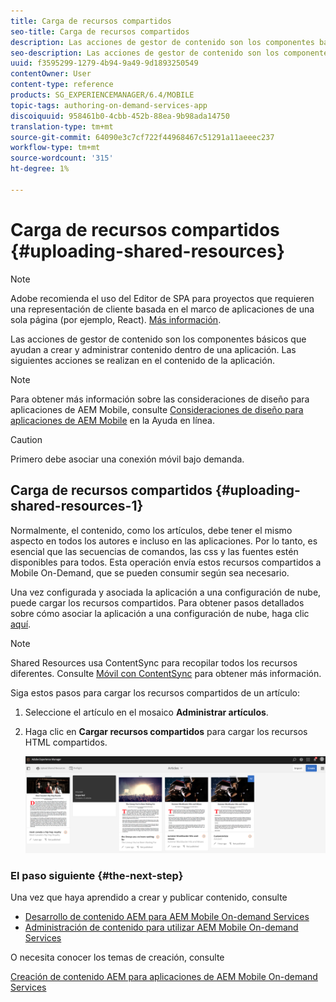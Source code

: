 ```yaml
---
title: Carga de recursos compartidos
seo-title: Carga de recursos compartidos
description: Las acciones de gestor de contenido son los componentes básicos que ayudan a crear y administrar contenido dentro de una aplicación. Siga esta página para obtener información sobre cómo cargar recursos compartidos.
seo-description: Las acciones de gestor de contenido son los componentes básicos que ayudan a crear y administrar contenido dentro de una aplicación. Siga esta página para obtener información sobre cómo cargar recursos compartidos.
uuid: f3595299-1279-4b94-9a49-9d1893250549
contentOwner: User
content-type: reference
products: SG_EXPERIENCEMANAGER/6.4/MOBILE
topic-tags: authoring-on-demand-services-app
discoiquuid: 958461b0-4cbb-452b-88ea-9b98ada14750
translation-type: tm+mt
source-git-commit: 64090e3c7cf722f44968467c51291a11aeeec237
workflow-type: tm+mt
source-wordcount: '315'
ht-degree: 1%

---
```



# Carga de recursos compartidos {#uploading-shared-resources}

>[!NOTE]
>
>Adobe recomienda el uso del Editor de SPA para proyectos que requieren una representación de cliente basada en el marco de aplicaciones de una sola página (por ejemplo, React). [Más información](/help/sites-developing/spa-overview.md).

Las acciones de gestor de contenido son los componentes básicos que ayudan a crear y administrar contenido dentro de una aplicación. Las siguientes acciones se realizan en el contenido de la aplicación.

>[!NOTE]
>
>Para obtener más información sobre las consideraciones de diseño para aplicaciones de AEM Mobile, consulte [Consideraciones de diseño para aplicaciones de AEM Mobile](https://helpx.adobe.com/digital-publishing-solution/help/design-app.html) en la Ayuda en línea.

>[!CAUTION]
>
>Primero debe asociar una conexión móvil bajo demanda.

## Carga de recursos compartidos {#uploading-shared-resources-1}

Normalmente, el contenido, como los artículos, debe tener el mismo aspecto en todos los autores e incluso en las aplicaciones. Por lo tanto, es esencial que las secuencias de comandos, las css y las fuentes estén disponibles para todos. Esta operación envía estos recursos compartidos a Mobile On-Demand, que se pueden consumir según sea necesario.

Una vez configurada y asociada la aplicación a una configuración de nube, puede cargar los recursos compartidos. Para obtener pasos detallados sobre cómo asociar la aplicación a una configuración de nube, haga clic [aquí](/help/mobile/mobile-apps-ondemand-application-create-configure-action.md).

>[!NOTE]
>
>Shared Resources usa ContentSync para recopilar todos los recursos diferentes. Consulte [Móvil con ContentSync](/help/mobile/mobile-ondemand-contentsync.md) para obtener más información.

Siga estos pasos para cargar los recursos compartidos de un artículo:

1. Seleccione el artículo en el mosaico **Administrar artículos**.
1. Haga clic en **Cargar recursos compartidos** para cargar los recursos HTML compartidos.

   ![chlimage_1-135](assets/chlimage_1-133.png)

### El paso siguiente {#the-next-step}

Una vez que haya aprendido a crear y publicar contenido, consulte

* [Desarrollo de contenido AEM para AEM Mobile On-demand Services](/help/mobile/aem-mobile-on-demand.md)
* [Administración de contenido para utilizar AEM Mobile On-demand Services](/help/mobile/aem-mobile.md)

O necesita conocer los temas de creación, consulte

[Creación de contenido AEM para aplicaciones de AEM Mobile On-demand Services](/help/mobile/mobile-apps-ondemand.md)
